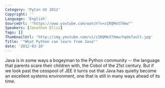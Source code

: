 ```yaml
---
Category: 'PyCon US 2012'
Copyright: ''
Language: 'English'
SourceUrl: '"https://www.youtube.com/watch?v=z1RQMm37Xmw"'
Speakers: [Jonathan Ellis]
Tags: []
ThumbnailUrl: 'http://img.youtube.com/vi/z1RQMm37Xmw/hqdefault.jpg'
Title: '"What Python can learn from Java"'
date: '2012-03-10'
---
```

Java is in some ways a bogeyman to the Python community -- the language that
parents scare their children with, the Cobol of the 21st century. But if we
look past the cesspool of JEE it turns out that Java has quietly become an
excellent systems environment, one that is still in many ways ahead of its
time.

